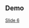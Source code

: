 ## Demo

[Slide 6](https://github.com/alofeoluwafemi/klay-oracle-presentation/blob/master/Slide-6.md)